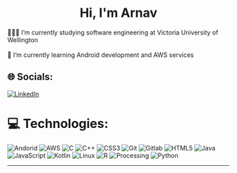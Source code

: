 <h1 align="center">Hi, I'm Arnav </h1>
 👨🏻‍🎓 I’m currently studying software engineering at Victoria University of Wellington<br><br>🧠 I’m currently learning Android development and AWS services


## 🌐 Socials:
[![LinkedIn](https://img.shields.io/badge/LinkedIn-%230077B5.svg?style=for-the-badge&logo=linkedin&logoColor=white)](https://linkedin.com/in/arnav-dogra) 

# 💻 Technologies:
![Andorid](https://img.shields.io/badge/ANDROID-%233DDC84?style=for-the-badge&logo=android&logoColor=white)
![AWS](https://img.shields.io/badge/AWS-%23FF9900.svg?style=for-the-badge&logo=amazon-aws&logoColor=white)
![C](https://img.shields.io/badge/c-%2300599C.svg?style=for-the-badge&logo=c&logoColor=white)
![C++](https://img.shields.io/badge/c++-%2300599C.svg?style=for-the-badge&logo=c%2B%2B&logoColor=white)
![CSS3](https://img.shields.io/badge/css3-%231572B6.svg?style=for-the-badge&logo=css3&logoColor=white) 
![Git](https://img.shields.io/badge/GIT-%23F05032?style=for-the-badge&logo=git&logoColor=white)
![Gitlab](https://img.shields.io/badge/GITLAB-%23FC6D26?style=for-the-badge&logo=gitlab&logoColor=white)
![HTML5](https://img.shields.io/badge/html5-%23E34F26.svg?style=for-the-badge&logo=html5&logoColor=white) 
![Java](https://img.shields.io/badge/JAVA-%23437291?style=for-the-badge&logo=openjdk&logoColor=white) 
![JavaScript](https://img.shields.io/badge/javascript-%23323330.svg?style=for-the-badge&logo=javascript&logoColor=%23F7DF1E)
![Kotlin](https://img.shields.io/badge/kotlin-%237F52FF.svg?style=for-the-badge&logo=kotlin&logoColor=white) 
![Linux](https://img.shields.io/badge/LINUX-%23FCC624?style=for-the-badge&logo=Linux&logoColor=black)
![R](https://img.shields.io/badge/r-%23276DC3.svg?style=for-the-badge&logo=r&logoColor=white)
![Processing](https://img.shields.io/badge/PROCESSING-%23006699?style=for-the-badge&logo=processingfoundation&logoColor=white) 
![Python](https://img.shields.io/badge/python-3670A0?style=for-the-badge&logo=python&logoColor=ffdd54) 



---
